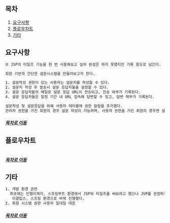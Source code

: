 ## 목차
1. [요구사항](#요구사항)
2. [플로우차트](#플로우차트)
3. [기타](#기타)

## 요구사항
```txt
※ JSP의 타일즈 기능을 한 번 사용해보고 싶어 완성은 하지 못했지만 기록 용도로 남긴다.

회원 기반의 간단한 설문시스템을 만들어보고자 한다.

1. 설문작성 권한이 있는 사용자는 설문지를 작성할 수 있다.
2. 설문지 작성 후 발송시 설문 응답자들을 설정할 수 있다.
3. 설문 응답자들의 메일로 설문 응답 URL이 전송되고, 전송 여부가 기록된다.
4. 설문 응답자들은 일정 기간 내 URL 접속해 답변할 수 있고, 답변 여부가 기록된다.

설문작성 및 설문응답을 위해 사용자 테이블에 권한 칼럼을 추가했다.
관리자 권한을 가진 회원의 경우 설문 작성이 가능하며, 사용자 권한을 가진 회원의 경우엔 설문 응답만 가능하다.
```


##### [목차로 이동](#목차)

## 플로우차트
```txt

```

##### [목차로 이동](#목차)

## 기타
```txt
1. 개발 환경 관련
  최초에는 인텔리제이, 스프링부트 환경에서 JSP와 타일즈를 써보려고 했으나 JSP를 권장하지 않는다고 하여,
   이클립스, 스프링 환경으로 바꿔 진행했다.
2. 회원 시스템 권한 사용자 일대일 대응

```

##### [목차로 이동](#목차)